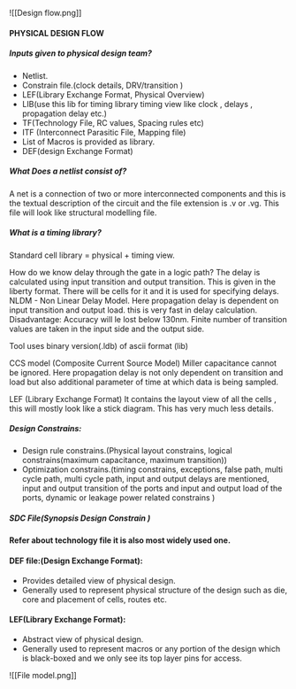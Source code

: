 
![[Design flow.png]]


#### PHYSICAL DESIGN FLOW


##### Inputs given to physical design team?
- Netlist.
- Constrain file.(clock details, DRV/transition )
- LEF(Library Exchange Format, Physical Overview)
- LIB(use this lib for timing library timing view like clock , delays , propagation delay etc.)
- TF(Technology File, RC values, Spacing rules etc)
- ITF (Interconnect Parasitic File, Mapping file)
- List of Macros is provided as library.
- DEF(design Exchange Format)


 ##### What Does a netlist consist of?
 A net is a connection of two or more interconnected components and this is the textual 
 description of the circuit and the file extension is .v or .vg.
   This file will look like structural modelling file.

##### What is a timing library?

Standard cell library = physical + timing view.

How do we know delay through the gate in a logic path?
The delay is calculated using input transition and output transition.
This is given in the liberty format.
There will be cells for it and it is used for specifying delays.
NLDM - Non Linear Delay Model.
Here propagation delay is dependent on input transition and output load.
this is very fast in delay calculation.
Disadvantage: Accuracy will le lost below 130nm.
Finite number of transition values are taken in the input side and the output side.

Tool uses binary version(.ldb) of ascii format (lib)

CCS model (Composite Current Source Model)
Miller capacitance cannot be ignored.
Here propagation delay is not only dependent on transition and load but also additional parameter of time at which data is being sampled.


LEF (Library Exchange Format)
It contains the layout view of all the cells , this will mostly look like a stick diagram. 
This has very much less details.

##### Design Constrains:
- Design rule constrains.(Physical layout constrains, logical constrains(maximum capacitance, maximum transition))
- Optimization constrains.(timing constrains, exceptions, false path, multi cycle path, multi cycle path, input and output delays are mentioned, input and output transition of the ports and input and output load of the ports, dynamic or leakage power related constrains ) 

##### SDC File(Synopsis Design Constrain )


#### Refer about technology file it is also most widely used one.



#### DEF file:(Design Exchange Format):
- Provides detailed view of physical design.
- Generally used to represent physical structure of the design such as die, core and placement of cells, routes etc.

#### LEF(Library Exchange Format):
- Abstract view of physical design.
- Generally used to represent macros or any portion of the design which is black-boxed and we only see its top layer pins for access.


![[File model.png]]
